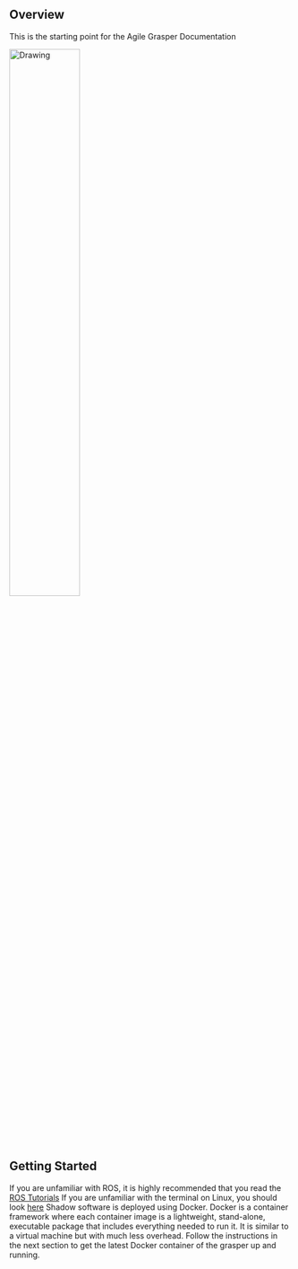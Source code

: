 ## Overview

This is the starting point for the Agile Grasper Documentation

<img src="https://www.shadowrobot.com/wp-content/uploads/sgs1_crop.jpg" alt="Drawing" style="width: 50%;"/>

## Getting Started

If you are unfamiliar with ROS, it is highly recommended that you read the [ROS Tutorials](http://www.ros.org/wiki/ROS/Tutorials) 
If you are unfamiliar with the terminal on Linux, you should look [here](https://askubuntu.com/questions/183775/how-do-i-open-a-terminal)
Shadow software is deployed using Docker. Docker is a container framework where each container image is a lightweight, stand-alone, executable package that includes everything needed to run it. It is similar to a virtual machine but with much less overhead. Follow the instructions in the next section to get the latest Docker container of the grasper up and running.
